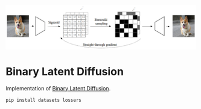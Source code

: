 <img src="./binary-latent-diffusion.png" width="750" alt="Architecture of Binary Latent Diffusion"/>

# Binary Latent Diffusion
Implementation of [Binary Latent Diffusion](https://arxiv.org/abs/2304.04820).

```shell
pip install datasets lossers
```
